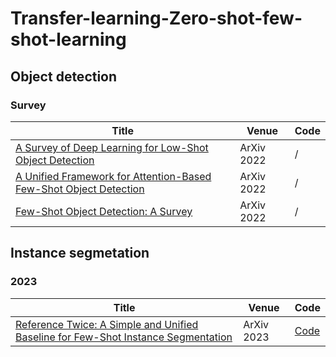 # Transfer-learning-Zero-shot-few-shot-learning
## Object detection
### Survey
| Title | Venue | Code |
|-------|-------|------|
|  [A Survey of Deep Learning for Low-Shot Object Detection](https://arxiv.org/pdf/2112.02814.pdf) |    ArXiv 2022   |   /   |
|   [A Unified Framework for Attention-Based Few-Shot Object Detection](https://arxiv.org/pdf/2201.02052.pdf)    |    ArXiv 2022   |   /   |
|   [Few-Shot Object Detection: A Survey](https://arxiv.org/abs/2112.11699)    |   ArXiv 2022    |   /   |

## Instance segmetation
### 2023
| Title | Venue | Code |
|-------|-------|------|
|  [Reference Twice: A Simple and Unified Baseline for Few-Shot Instance Segmentation](https://arxiv.org/pdf/2301.01156.pdf) |    ArXiv 2023   |   [Code](https://github.com/hanyue1648/RefT)   |

